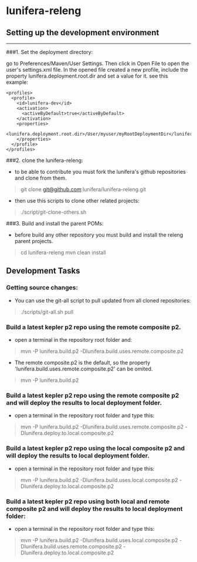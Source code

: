 lunifera-releng
===============

## Setting up the development environment
---------------------------------------

###1. Set the deployment directory:

go to Preferences/Maven/User Settings. Then click in Open File to open the user's settings.xml file. 
In the opened file created a new profile, include the property lunifera.deployment.root.dir and set a value for it. see this example:

    <profiles>
      <profile>
        <id>lunifera-dev</id>
        <activation>
          <activeByDefault>true</activeByDefault>
        </activation>
        <properties>
          <lunifera.deployment.root.dir>/User/myuser/myRootDeploymentDir</lunifera.deployment.root.dir>
        </properties>
      </profile>
    </profiles>

###2. clone the lunifera-releng:
- to be able to contribute you must fork the lunifera's github repositories and clone from them.
> git clone git@github.com:lunifera/lunifera-releng.git

- then use this scripts to clone other related projects:
> ./script/git-clone-others.sh

###3. Build and install the parent POMs:
- before build any other repository you must build and install the releng parent projects.
> cd lunifera-releng
> mvn clean install


## Development Tasks

### Getting source changes:
- You can use the git-all script to pull updated from all cloned repositories:
> ./scripts/git-all.sh pull

### Build a latest kepler p2 repo using the remote composite p2. 
- open a terminal in the repository root folder and:
> mvn -P lunifera.build.p2 -Dlunifera.build.uses.remote.composite.p2

- The remote composite.p2 is the default, so the property 'lunifera.build.uses.remote.composite.p2' can be omited.
> mvn -P lunifera.build.p2


### Build a latest kepler p2 repo using the remote composite p2 and will deploy the results to local deployment folder.
- open a terminal in the repository root folder and type this:
> mvn -P lunifera.build.p2 -Dlunifera.build.uses.remote.composite.p2 -Dlunifera.deploy.to.local.composite.p2 


### Build a latest kepler p2 repo using the local composite p2 and will deploy the results to local deployment folder.
- open a terminal in the repository root folder and type this:
> mvn -P lunifera.build.p2 -Dlunifera.build.uses.local.composite.p2 -Dlunifera.deploy.to.local.composite.p2 


### Build a latest kepler p2 repo using both local and remote composite p2 and will deploy the results to local deployment folder:
- open a terminal in the repository root folder and type this:
> mvn -P lunifera.build.p2 -Dlunifera.build.uses.local.composite.p2 -Dlunifera.build.uses.remote.composite.p2 -Dlunifera.deploy.to.local.composite.p2
